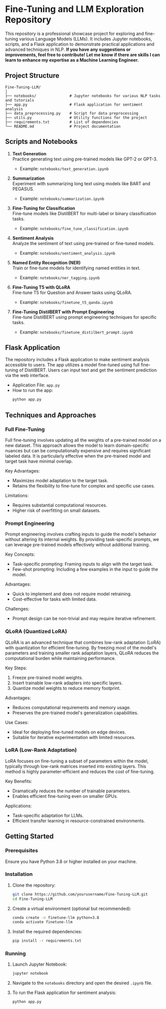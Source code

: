 # Fine-Tuning and LLM Exploration Repository

This repository is a professional showcase project for exploring and fine-tuning various Language Models (LLMs). It includes Jupyter notebooks, scripts, and a Flask application to demonstrate practical applications and advanced techniques in NLP. **If you have any suggestions or improvements, feel free to contribute! Let me know if there are skills I can learn to enhance my expertise as a Machine Learning Engineer.**

## Project Structure

```
Fine-Tuning-LLM/
│
├── notebooks/               # Jupyter notebooks for various NLP tasks and tutorials
├── app.py                   # Flask application for sentiment analysis
├── data_preprocessing.py    # Script for data preprocessing
├── utils.py                 # Utility functions for the project
├── requirements.txt         # List of dependencies
└── README.md                # Project documentation
```

## Scripts and Notebooks

1. **Text Generation**\
   Practice generating text using pre-trained models like GPT-2 or GPT-3.

   - Example: `notebooks/text_generation.ipynb`

2. **Summarization**\
   Experiment with summarizing long text using models like BART and PEGASUS.

   - Example: `notebooks/summarization.ipynb`

3. **Fine-Tuning for Classification**\
   Fine-tune models like DistilBERT for multi-label or binary classification tasks.

   - Example: `notebooks/fine_tune_classification.ipynb`

4. **Sentiment Analysis**\
   Analyze the sentiment of text using pre-trained or fine-tuned models.

   - Example: `notebooks/sentiment_analysis.ipynb`

5. **Named Entity Recognition (NER)**\
   Train or fine-tune models for identifying named entities in text.

   - Example: `notebooks/ner_tagging.ipynb`

6. **Fine-Tuning T5 with QLoRA**\
   Fine-tune T5 for Question and Answer tasks using QLoRA.

   - Example: `notebooks/finetune_t5_qanda.ipynb`

7. **Fine-Tuning DistilBERT with Prompt Engineering**\
   Fine-tune DistilBERT using prompt engineering techniques for specific tasks.

   - Example: `notebooks/finetune_distilbert_prompt.ipynb`

## Flask Application

The repository includes a Flask application to make sentiment analysis accessible to users. The app utilizes a model fine-tuned using full fine-tuning of DistilBERT. Users can input text and get the sentiment prediction via the web interface.

- Application File: `app.py`
- How to run the app:
  ```sh
  python app.py
  ```

## Techniques and Approaches

### Full Fine-Tuning
Full fine-tuning involves updating all the weights of a pre-trained model on a new dataset. This approach allows the model to learn domain-specific nuances but can be computationally expensive and requires significant labeled data. It is particularly effective when the pre-trained model and target task have minimal overlap.

Key Advantages:
- Maximizes model adaptation to the target task.
- Retains the flexibility to fine-tune for complex and specific use cases.

Limitations:
- Requires substantial computational resources.
- Higher risk of overfitting on small datasets.

### Prompt Engineering
Prompt engineering involves crafting inputs to guide the model's behavior without altering its internal weights. By providing task-specific prompts, we can leverage pre-trained models effectively without additional training.

Key Concepts:
- Task-specific prompting: Framing inputs to align with the target task.
- Few-shot prompting: Including a few examples in the input to guide the model.

Advantages:
- Quick to implement and does not require model retraining.
- Cost-effective for tasks with limited data.

Challenges:
- Prompt design can be non-trivial and may require iterative refinement.

### QLoRA (Quantized LoRA)
QLoRA is an advanced technique that combines low-rank adaptation (LoRA) with quantization for efficient fine-tuning. By freezing most of the model's parameters and training smaller rank adaptation layers, QLoRA reduces the computational burden while maintaining performance.

Key Steps:
1. Freeze pre-trained model weights.
2. Insert trainable low-rank adapters into specific layers.
3. Quantize model weights to reduce memory footprint.

Advantages:
- Reduces computational requirements and memory usage.
- Preserves the pre-trained model's generalization capabilities.

Use Cases:
- Ideal for deploying fine-tuned models on edge devices.
- Suitable for iterative experimentation with limited resources.

### LoRA (Low-Rank Adaptation)
LoRA focuses on fine-tuning a subset of parameters within the model, typically through low-rank matrices inserted into existing layers. This method is highly parameter-efficient and reduces the cost of fine-tuning.

Key Benefits:
- Dramatically reduces the number of trainable parameters.
- Enables efficient fine-tuning even on smaller GPUs.

Applications:
- Task-specific adaptation for LLMs.
- Efficient transfer learning in resource-constrained environments.


## Getting Started

### Prerequisites

Ensure you have Python 3.8 or higher installed on your machine.

### Installation

1. Clone the repository:

   ```sh
   git clone https://github.com/yourusername/Fine-Tuning-LLM.git
   cd Fine-Tuning-LLM
   ```

2. Create a virtual environment (optional but recommended):

   ```sh
   conda create -n finetune-llm python=3.8
   conda activate finetune-llm
   ```

3. Install the required dependencies:

   ```sh
   pip install -r requirements.txt
   ```

### Running

1. Launch Jupyter Notebook:

   ```sh
   jupyter notebook
   ```

2. Navigate to the `notebooks` directory and open the desired `.ipynb` file.

3. To run the Flask application for sentiment analysis:

   ```sh
   python app.py
   ```